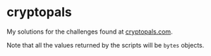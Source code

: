 # cryptopals

My solutions for the challenges found at [cryptopals.com](http://cryptopals.com).

Note that all the values returned by the scripts will be `bytes` objects.
